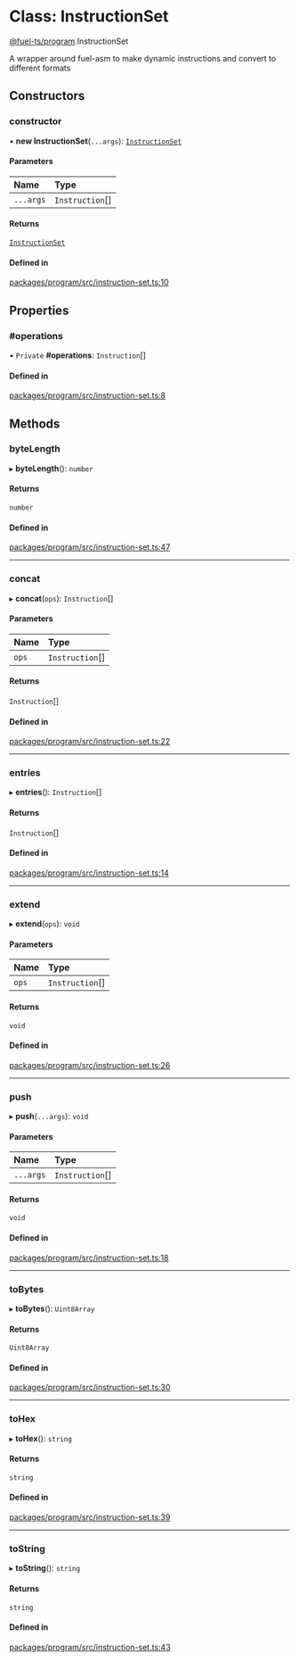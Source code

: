 # Class: InstructionSet

[@fuel-ts/program](/api/Program/index.md).InstructionSet

A wrapper around fuel-asm to make dynamic instructions and convert to different formats

## Constructors

### constructor

• **new InstructionSet**(`...args`): [`InstructionSet`](/api/Program/InstructionSet.md)

#### Parameters

| Name | Type |
| :------ | :------ |
| `...args` | `Instruction`[] |

#### Returns

[`InstructionSet`](/api/Program/InstructionSet.md)

#### Defined in

[packages/program/src/instruction-set.ts:10](https://github.com/FuelLabs/fuels-ts/blob/e239ba64/packages/program/src/instruction-set.ts#L10)

## Properties

### #operations

• `Private` **#operations**: `Instruction`[]

#### Defined in

[packages/program/src/instruction-set.ts:8](https://github.com/FuelLabs/fuels-ts/blob/e239ba64/packages/program/src/instruction-set.ts#L8)

## Methods

### byteLength

▸ **byteLength**(): `number`

#### Returns

`number`

#### Defined in

[packages/program/src/instruction-set.ts:47](https://github.com/FuelLabs/fuels-ts/blob/e239ba64/packages/program/src/instruction-set.ts#L47)

___

### concat

▸ **concat**(`ops`): `Instruction`[]

#### Parameters

| Name | Type |
| :------ | :------ |
| `ops` | `Instruction`[] |

#### Returns

`Instruction`[]

#### Defined in

[packages/program/src/instruction-set.ts:22](https://github.com/FuelLabs/fuels-ts/blob/e239ba64/packages/program/src/instruction-set.ts#L22)

___

### entries

▸ **entries**(): `Instruction`[]

#### Returns

`Instruction`[]

#### Defined in

[packages/program/src/instruction-set.ts:14](https://github.com/FuelLabs/fuels-ts/blob/e239ba64/packages/program/src/instruction-set.ts#L14)

___

### extend

▸ **extend**(`ops`): `void`

#### Parameters

| Name | Type |
| :------ | :------ |
| `ops` | `Instruction`[] |

#### Returns

`void`

#### Defined in

[packages/program/src/instruction-set.ts:26](https://github.com/FuelLabs/fuels-ts/blob/e239ba64/packages/program/src/instruction-set.ts#L26)

___

### push

▸ **push**(`...args`): `void`

#### Parameters

| Name | Type |
| :------ | :------ |
| `...args` | `Instruction`[] |

#### Returns

`void`

#### Defined in

[packages/program/src/instruction-set.ts:18](https://github.com/FuelLabs/fuels-ts/blob/e239ba64/packages/program/src/instruction-set.ts#L18)

___

### toBytes

▸ **toBytes**(): `Uint8Array`

#### Returns

`Uint8Array`

#### Defined in

[packages/program/src/instruction-set.ts:30](https://github.com/FuelLabs/fuels-ts/blob/e239ba64/packages/program/src/instruction-set.ts#L30)

___

### toHex

▸ **toHex**(): `string`

#### Returns

`string`

#### Defined in

[packages/program/src/instruction-set.ts:39](https://github.com/FuelLabs/fuels-ts/blob/e239ba64/packages/program/src/instruction-set.ts#L39)

___

### toString

▸ **toString**(): `string`

#### Returns

`string`

#### Defined in

[packages/program/src/instruction-set.ts:43](https://github.com/FuelLabs/fuels-ts/blob/e239ba64/packages/program/src/instruction-set.ts#L43)
